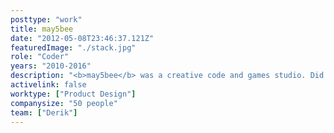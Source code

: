 ```yaml
---
posttype: "work"
title: may5bee
date: "2012-05-08T23:46:37.121Z"
featuredImage: "./stack.jpg"
role: "Coder"
years: "2010-2016"
description: "<b>may5bee</b> was a creative code and games studio. Did stuff for Cornell, Ithaca Sciencenter and Angelist.<br><br><a class='brandcolor' href='https://may5bee.github.io/sandbox'><span class='brandbutton'>Check it out</span></a>"
activelink: false
worktype: ["Product Design"]
companysize: "50 people"
team: ["Derik"]
---
```

